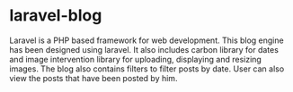 # laravel-blog
Laravel is a PHP based framework for web development. 
This blog engine has been designed using laravel. It also includes carbon library for dates and image intervention library for uploading, displaying and resizing images. The blog also contains filters to filter posts by date. User can also view the posts that have been posted by him. 
